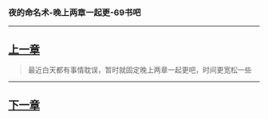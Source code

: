 ### 夜的命名术-晚上两章一起更-69书吧

--------
[上一章](./3b09dca6bacb314909771cd2c3dd5391.md)
--------


>
>
>
>最近白天都有事情耽误，暂时就固定晚上两章一起更吧，时间更宽松一些
>
>

--------
[下一章](./5ff3eb276c08a8368df9f715b620d116.md)
--------
